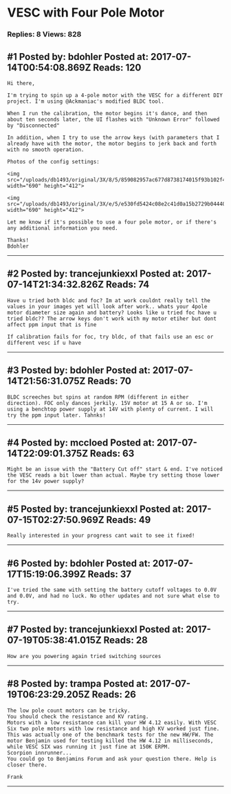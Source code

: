 # VESC with Four Pole Motor

### Replies: 8 Views: 828

## \#1 Posted by: bdohler Posted at: 2017-07-14T00:54:08.869Z Reads: 120

```
Hi there,

I'm trying to spin up a 4-pole motor with the VESC for a different DIY project. I'm using @Ackmaniac's modified BLDC tool.  

When I run the calibration, the motor begins it's dance, and then about ten seconds later, the UI flashes with "Unknown Error" followed by "Disconnected"

In addition, when I try to use the arrow keys (with parameters that I already have with the motor, the motor begins to jerk back and forth with no smooth operation. 

Photos of the config settings:

<img src="/uploads/db1493/original/3X/8/5/859082957ac677d8738174015f93b102f40eb7c4.png" width="690" height="412">

<img src="/uploads/db1493/original/3X/e/5/e530fd5424c08e2c41d0a15b2729b0444028a8ec.png" width="690" height="412">

Let me know if it's possible to use a four pole motor, or if there's any additional information you need.

Thanks! 
Bdohler
```

---
## \#2 Posted by: trancejunkiexxl Posted at: 2017-07-14T21:34:32.826Z Reads: 74

```
Have u tried both bldc and foc? Im at work couldnt really tell the values in your images yet will look after work.. whats your 4pole motor diameter size again and battery? Looks like u tried foc have u tried bldc?? The arrow keys don't work with my motor etiher but dont affect ppm input that is fine

If calibration fails for foc, try bldc, of that fails use an esc or different vesc if u have
```

---
## \#3 Posted by: bdohler Posted at: 2017-07-14T21:56:31.075Z Reads: 70

```
BLDC screeches but spins at random RPM (different in either direction). FOC only dances jerkily. 15V motor at 15 A or so. I'm using a benchtop power supply at 14V with plenty of current. I will try the ppm input later. Tahnks!
```

---
## \#4 Posted by: mccloed Posted at: 2017-07-14T22:09:01.375Z Reads: 63

```
Might be an issue with the "Battery Cut off" start & end. I've noticed the VESC reads a bit lower than actual. Maybe try setting those lower for the 14v power supply?
```

---
## \#5 Posted by: trancejunkiexxl Posted at: 2017-07-15T02:27:50.969Z Reads: 49

```
Really interested in your progress cant wait to see it fixed!
```

---
## \#6 Posted by: bdohler Posted at: 2017-07-17T15:19:06.399Z Reads: 37

```
I've tried the same with setting the battery cutoff voltages to 0.0V and 0.0V, and had no luck. No other updates and not sure what else to try.
```

---
## \#7 Posted by: trancejunkiexxl Posted at: 2017-07-19T05:38:41.015Z Reads: 28

```
How are you powering again tried switching sources
```

---
## \#8 Posted by: trampa Posted at: 2017-07-19T06:23:29.205Z Reads: 26

```
The low pole count motors can be tricky. 
You should check the resistance and KV rating.
Motors with a low resistance can kill your HW 4.12 easily. With VESC Six two pole motors with low resistance and high KV worked just fine. This was actually one of the benchmark tests for the new HW/FW. The motor Benjamin used for testing killed the HW 4.12 in milliseconds, while VESC SIX was running it just fine at 150K ERPM.
Scorpion innrunner...
You could go to Benjamins Forum and ask your question there. Help is closer there.

Frank
```

---
